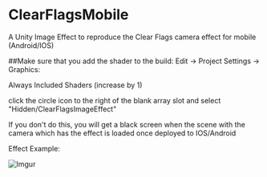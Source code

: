 # ClearFlagsMobile
A Unity Image Effect to reproduce the Clear Flags camera effect for mobile (Android/IOS)

##Make sure that you add the shader to the build:
Edit -> Project Settings -> Graphics:

Always Included Shaders (increase by 1)

click the circle icon to the right of the blank array slot and select "Hidden/ClearFlagsImageEffect"


If you don't do this, you will get a black screen when the scene with the camera which has the effect is loaded once deployed to IOS/Android

Effect Example:

![Imgur](http://i.imgur.com/fPu5vB7.png)
